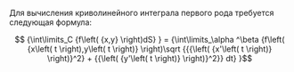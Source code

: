 Для вычисления криволинейного интеграла первого рода требуется следующая формула:

$$ {\int\limits_C {f\left( {x,y} \right)dS} } = {\int\limits_\alpha ^\beta {f\left( {x\left( t \right),y\left( t \right)} \right)\sqrt {{{\left( {x'\left( t \right)} \right)}^2} + {{\left( {y'\left( t \right)} \right)}^2}} dt} }$$